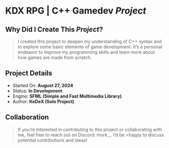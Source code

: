 # KDX RPG | C++ Gamedev *Project*

## Why Did I Create This *Project*?
>I created this project to deepen my understanding of C++ syntax and to explore some basic elements of game development. 
>It’s a personal endeavor to improve my programming skills and learn more about how games are made from scratch.

## Project Details
* Started On: **August 27, 2024**
* Status: **In Development**
* Engine: **SFML (Simple and Fast Multimedia Library)**
* Author: **KeDeX (Solo Project)**
## Collaboration
>If you’re interested in contributing to this project or collaborating with me, feel free to reach out on Discord: mork._. I’d be >happy to discuss potential contributions and ideas!

